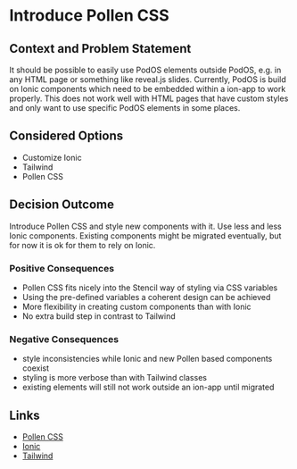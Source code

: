 # Introduce Pollen CSS

## Context and Problem Statement

It should be possible to easily use PodOS elements outside PodOS, e.g. in any HTML page or something like reveal.js slides. Currently, PodOS is build on Ionic components which need to be embedded within a ion-app to work properly. This does not work well with HTML pages that have custom styles and only want to use specific PodOS elements in some places. 

## Considered Options

- Customize Ionic
- Tailwind
- Pollen CSS

## Decision Outcome

Introduce Pollen CSS and style new components with it. Use less and less Ionic components. Existing components might be migrated eventually, but for now it is ok for them to rely on Ionic.

### Positive Consequences

- Pollen CSS fits nicely into the Stencil way of styling via CSS variables
- Using the pre-defined variables a coherent design can be achieved
- More flexibility in creating custom components than with Ionic
- No extra build step in contrast to Tailwind

### Negative Consequences

- style inconsistencies while Ionic and new Pollen based components coexist
- styling is more verbose than with Tailwind classes
- existing elements will still not work outside an ion-app until migrated

## Links

 - [Pollen CSS](https://www.pollen.style)
 - [Ionic](https://ionicframework.com)
 - [Tailwind](https://tailwindcss.com)
